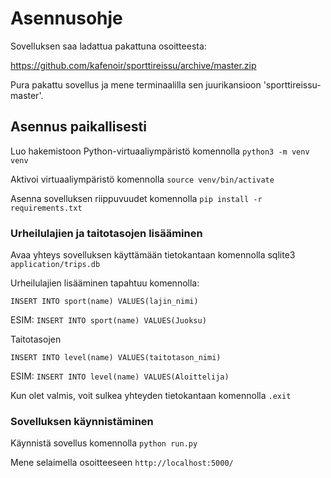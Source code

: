 # Asennusohje

Sovelluksen saa ladattua pakattuna osoitteesta:

https://github.com/kafenoir/sporttireissu/archive/master.zip

Pura pakattu sovellus ja mene terminaalilla sen juurikansioon 'sporttireissu-master'.

## Asennus paikallisesti

Luo hakemistoon Python-virtuaaliympäristö komennolla `python3 -m venv venv`

Aktivoi virtuaaliympäristö komennolla `source venv/bin/activate`

Asenna sovelluksen riippuvuudet komennolla `pip install -r requirements.txt`

### Urheilulajien ja taitotasojen lisääminen

Avaa yhteys sovelluksen käyttämään tietokantaan komennolla sqlite3 `application/trips.db`

Urheilulajien lisääminen tapahtuu komennolla:

`INSERT INTO sport(name) VALUES(lajin_nimi)`

ESIM: `INSERT INTO sport(name) VALUES(Juoksu)`

Taitotasojen

`INSERT INTO level(name) VALUES(taitotason_nimi)`

ESIM: `INSERT INTO level(name) VALUES(Aloittelija)`

Kun olet valmis, voit sulkea yhteyden tietokantaan komennolla `.exit`

### Sovelluksen käynnistäminen

Käynnistä sovellus komennolla `python run.py`

Mene selaimella osoitteeseen `http://localhost:5000/`





